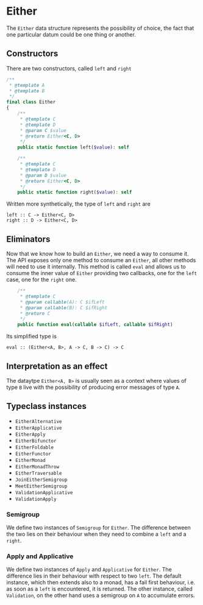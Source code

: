 # Either

The `Either` data structure represents the possibility of choice, the fact that one particular datum
could be one thing or another.

## Constructors

There are two constructors, called `left` and `right`

```php
/**
 * @template A
 * @template B
 */
final class Either
{
    /**
     * @template C
     * @template D
     * @param C $value
     * @return Either<C, D>
     */
    public static function left($value): self

    /**
     * @template C
     * @template D
     * @param D $value
     * @return Either<C, D>
     */
    public static function right($value): self
```

Written more synthetically, the type of `left` and `right` are

```
left :: C -> Either<C, D>
right :: D -> Either<C, D>
```

## Eliminators

Now that we know how to build an `Either`, we need a way to consume it. The API exposes only one method to consume an
`Either`, all other methods will need to use it internally. This method is called `eval` and allows us to consume the
inner value of `Either` providing two callbacks, one for the `left` case, one for the `right` one.

```php
    /**
     * @template C
     * @param callable(A): C $ifLeft
     * @param callable(B): C $ifRight
     * @return C
     */
    public function eval(callable $ifLeft, callable $ifRight)
```

Its simplified type is

```
eval :: (Either<A, B>, A -> C, B -> C) -> C
```

## Interpretation as an effect

The dataytpe `Either<A, B>` is usually seen as a context where values of type `B` live with the possibility of producing
error messages of type `A`.

## Typeclass instances

- `EitherAlternative`
- `EitherApplicative`
- `EitherApply`
- `EitherBifunctor`
- `EitherFoldable`
- `EitherFunctor`
- `EitherMonad`
- `EitherMonadThrow`
- `EitherTraversable`
- `JoinEitherSemigroup`
- `MeetEitherSemigroup`
- `ValidationApplicative`
- `ValidationApply`

### Semigroup

We define two instances of `Semigroup` for `Either`. The difference between the two lies on their behaviour when they
need to combine a `left` and a `right`.

### Apply and Applicative

We define two instances of `Apply` and `Applicative` for `Either`. The difference lies in their behaviour with respect
to two `left`. The default instance, which then extends also to a monad, has a fail first behaviour, i.e. as soon as a
`left` is encountered, it is returned. The other instance, called `Validation`, on the other hand uses a semigroup on
`A` to accumulate errors.
